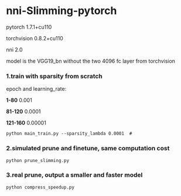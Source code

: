 # nni-Slimming-pytorch

pytorch 1.7.1+cu110

torchvision 0.8.2+cu110

nni 2.0

model is the VGG19_bn without the two 4096 fc layer from torchvision


### 1.train with sparsity from scratch

epoch and learning_rate:

**1-80** 0.001

**81-120** 0.0001

**121-160** 0.00001
```shell
python main_train.py --sparsity_lambda 0.0001  # 
```

### 2.simulated prune and finetune, same computation cost
```shell
python prune_slimming.py
```

### 3.real prune, output a smaller and faster model
```shell
python compress_speedup.py
```
